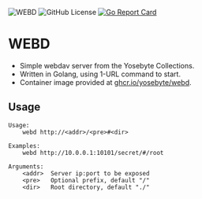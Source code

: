 ![WEBD](https://img.shields.io/badge/Yosebyte-WEBD-blue)
![GitHub License](https://img.shields.io/github/license/yosebyte/webd)
[![Go Report Card](https://goreportcard.com/badge/github.com/yosebyte/webd)](https://goreportcard.com/report/github.com/yosebyte/webd)

# WEBD

- Simple webdav server from the Yosebyte Collections.
- Written in Golang, using 1-URL command to start.
- Container image provided at [ghcr.io/yosebyte/webd](https://ghcr.io/yosebyte/webd).

## Usage

```
Usage:
	webd http://<addr>/<pre>#<dir>

Examples:
	webd http://10.0.0.1:10101/secret/#/root

Arguments:
	<addr>  Server ip:port to be exposed
	<pre>   Optional prefix, default "/"
	<dir>   Root directory, default "./"
```
